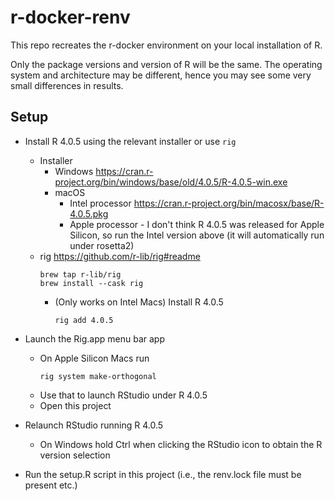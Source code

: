 # r-docker-renv
 
This repo recreates the r-docker environment on your local installation of R.

Only the package versions and version of R will be the same. The operating system and architecture may be different, hence you may see some very small differences in results.

## Setup

* Install R 4.0.5 using the relevant installer or use `rig`
  * Installer
    * Windows <https://cran.r-project.org/bin/windows/base/old/4.0.5/R-4.0.5-win.exe>
    * macOS
      * Intel processor <https://cran.r-project.org/bin/macosx/base/R-4.0.5.pkg>
      * Apple processor - I don't think R 4.0.5 was released for Apple Silicon, so run the Intel version above (it will automatically run under rosetta2)
  * rig <https://github.com/r-lib/rig#readme>
    ```
    brew tap r-lib/rig
    brew install --cask rig
    ```
    * (Only works on Intel Macs) Install R 4.0.5
      ```
      rig add 4.0.5
      ```

* Launch the Rig.app menu bar app
  * On Apple Silicon Macs run
    ```
    rig system make-orthogonal
    ```
  * Use that to launch RStudio under R 4.0.5
  * Open this project

* Relaunch RStudio running R 4.0.5 
  * On Windows hold Ctrl when clicking the RStudio icon to obtain the R version selection

* Run the setup.R script in this project (i.e., the renv.lock file must be present etc.)

